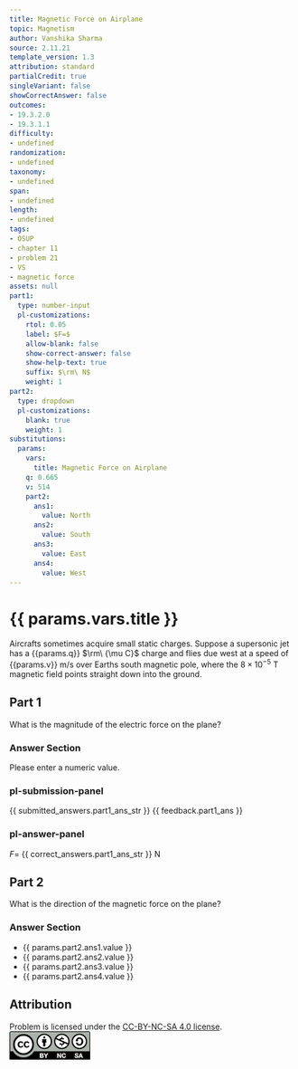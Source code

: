 ```yaml
---
title: Magnetic Force on Airplane
topic: Magnetism
author: Vanshika Sharma
source: 2.11.21
template_version: 1.3
attribution: standard
partialCredit: true
singleVariant: false
showCorrectAnswer: false
outcomes:
- 19.3.2.0
- 19.3.1.1
difficulty:
- undefined
randomization:
- undefined
taxonomy:
- undefined
span:
- undefined
length:
- undefined
tags:
- OSUP
- chapter 11
- problem 21
- VS
- magnetic force
assets: null
part1:
  type: number-input
  pl-customizations:
    rtol: 0.05
    label: $F=$
    allow-blank: false
    show-correct-answer: false
    show-help-text: true
    suffix: $\rm\ N$
    weight: 1
part2:
  type: dropdown
  pl-customizations:
    blank: true
    weight: 1
substitutions:
  params:
    vars:
      title: Magnetic Force on Airplane
    q: 0.665
    v: 514
    part2:
      ans1:
        value: North
      ans2:
        value: South
      ans3:
        value: East
      ans4:
        value: West
---
```

# {{ params.vars.title }}
Aircrafts sometimes acquire small static charges. Suppose a supersonic jet has a {{params.q}} $\rm\ {\mu C}$ charge and flies due west at a speed of {{params.v}} $\textrm{ m/s}$ over Earths south magnetic pole, where the $\mathrm{8 \times 10^{-5}} \textrm{ T}$ magnetic field points straight down into the ground.

## Part 1

What is the magnitude of the electric force on the plane?

### Answer Section

Please enter a numeric value.

### pl-submission-panel

{{ submitted_answers.part1_ans_str }}
{{ feedback.part1_ans }}

### pl-answer-panel

$F=$ {{ correct_answers.part1_ans_str }} $\mathrm{N}$

## Part 2

What is the direction of the magnetic force on the plane?

### Answer Section

- {{ params.part2.ans1.value }}
- {{ params.part2.ans2.value }}
- {{ params.part2.ans3.value }}
- {{ params.part2.ans4.value }}

## Attribution

Problem is licensed under the [CC-BY-NC-SA 4.0 license](https://creativecommons.org/licenses/by-nc-sa/4.0/).<br> ![The Creative Commons 4.0 license requiring attribution-BY, non-commercial-NC, and share-alike-SA license.](https://raw.githubusercontent.com/firasm/bits/master/by-nc-sa.png)
